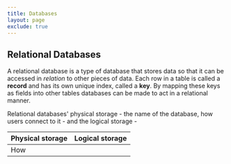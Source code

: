 ```yaml
---
title: Databases
layout: page
exclude: true
---
```

## Relational Databases
A relational database is a type of database that stores data so that it can be accessed in *relation* to other pieces of data. Each row in a table is called a **record** and has its own unique index, called a **key**. By mapping these keys as fields into other tables databases can be made to act in a relational manner.

Relational databases' physical storage - the name of the database, how users connect to it - and the logical storage - 

| Physical storage | Logical storage |
| ---  | --- 
| How
<!--stackedit_data:
eyJoaXN0b3J5IjpbMTkyNzcyNTI5OV19
-->